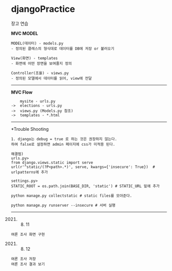 # djangoPractice
장고 연습

**MVC MODEL**
```
MODEL(데이터) - models.py
- 정의된 클래스의 형식대로 데이터를 DB에 저장 or 불러오기

View(화면) - templates
- 화면에 어떤 장면을 보여줄지 정의

Controller(조율) - views.py
- 정의된 모델에서 데이터를 읽어, view에 전달

```
*****

**MVC Flow**
``` 
    mysite - urls.py 
->  elections - urls.py 
->  views.py (Models.py 참조)
->  templates - *.html
```

*****

*Trouble Shooting
```
1. django는 debug = true 로 하는 것은 권장하지 않는다. 
하여 false로 설정하면 admin 페이지에 css가 미적용 된다.

해결법)
urls.py>
from django.views.static import serve
url(r'^static/(?P<path>.*)', serve, kwargs={'insecure': True})  # urlpatterns에 추가

settings.py>
STATIC_ROOT = os.path.join(BASE_DIR, 'static') # STATIC_URL 밑에 추가

python manage.py collectstatic # static files를 모아준다.

python manage.py runserver --insecure # 서버 실행

```

*****

2021. 08. 11
```
여론 조사 화면 구현
```

2021. 08. 12
```
여론 조사 저장
여론 조사 결과 보기
```

